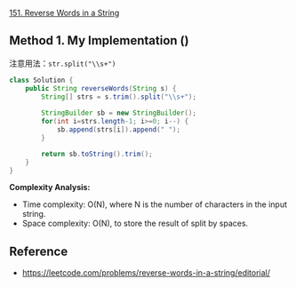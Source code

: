 [151. Reverse Words in a String](https://leetcode.com/problems/reverse-words-in-a-string/description/)


## Method 1. My Implementation ()
注意用法：`str.split("\\s+")`
```java
class Solution {
    public String reverseWords(String s) {
        String[] strs = s.trim().split("\\s+");
        
        StringBuilder sb = new StringBuilder();
        for(int i=strs.length-1; i>=0; i--) {
            sb.append(strs[i]).append(" ");
        }

        return sb.toString().trim();
    }
}
```
**Complexity Analysis:**
* Time complexity: O(N), where N is the number of characters in the input string.
* Space complexity: O(N), to store the result of split by spaces.


## Reference
* https://leetcode.com/problems/reverse-words-in-a-string/editorial/
